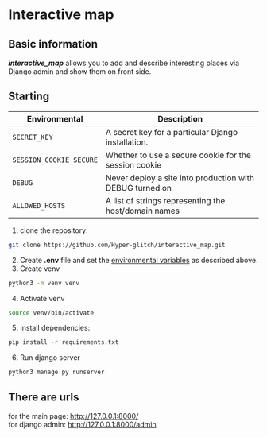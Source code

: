 # Interactive map

## Basic information

***interactive_map*** allows you to add and describe interesting places via Django admin and show them on front side.

## Starting

| Environmental           | Description                                             |
|-------------------------|---------------------------------------------------------|
| `SECRET_KEY`            | A secret key for a particular Django installation.      |
| `SESSION_COOKIE_SECURE` | Whether to use a secure cookie for the session cookie   |
| `DEBUG`                 | Never deploy a site into production with DEBUG turned on|
| `ALLOWED_HOSTS`         | A list of strings representing the host/domain names    |

1. clone the repository:
```bash
git clone https://github.com/Hyper-glitch/interactive_map.git
```
2. Create **.env** file and set the <ins>environmental variables</ins> as described above.
3. Create venv
```bash
python3 -m venv venv
```
4. Activate venv
```bash
source venv/bin/activate
```
5. Install dependencies:
```bash
pip install -r requirements.txt
```
6. Run django server
```bash
python3 manage.py runserver
```
## There are urls
for the main page: http://127.0.0.1:8000/   
for django admin: http://127.0.0.1:8000/admin
